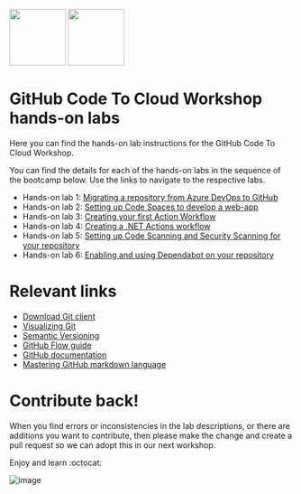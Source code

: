 <img src="https://user-images.githubusercontent.com/84850418/142252744-6a3d3419-4de1-4752-9c23-4bfa6ae2760f.png" height="100"> <img src="https://user-images.githubusercontent.com/84850418/142215016-85ecce27-64cb-4121-af99-7720a31d6f47.png" height="100">

# GitHub Code To Cloud Workshop hands-on labs

Here you can find the hands-on lab instructions for the GitHub Code To Cloud Workshop.

You can find the details for each of the hands-on labs in the sequence of the bootcamp below. Use the links to navigate to the respective labs. 

- Hands-on lab 1: [Migrating a repository from Azure DevOps to GitHub](/labs/1-migratingrepository.md) 
- Hands-on lab 2: [Setting up Code Spaces to develop a web-app](/labs/2-codespaces.md)
- Hands-on lab 3: [Creating your first Action Workflow](/labs/3-firstactionworkflow.md)
- Hands-on lab 4: [Creating a .NET Actions workflow](/labs/4-.NETactionsworkflow.md)
- Hands-on lab 5: [Setting up Code Scanning and Security Scanning for your repository](/labs/5-advancedsecurity.md)
- Hands-on lab 6: [Enabling and using Dependabot on your repository](/labs/6-dependabot.md)

# Relevant links
- [Download Git client](https://git-scm.com/book/en/v2/Getting-Started-Installing-Git)
- [Visualizing Git](https://git-school.github.io/visualizing-git/)
- [Semantic Versioning](http://semver.org/)
- [GitHub Flow guide](https://guides.github.com/introduction/flow)
- [GitHub documentation](https://docs.github.com/en/)
- [Mastering GitHub markdown language](https://guides.github.com/features/mastering-markdown/)

# Contribute back! 
When you find errors or inconsistencies in the lab descriptions, or there are additions you want to contribute, then please make the change and create a pull request so we can adopt this in our next workshop. 

Enjoy and learn :octocat:

![image](https://user-images.githubusercontent.com/84850418/142214345-c35f275d-70c1-4bfd-b329-f31eeecfe90a.png)

[^note]: Content is licensed under a [Creative Commons Attribution-NonCommercial-ShareAlike 4.0 International License](http://creativecommons.org/licenses/by-nc-sa/4.0/).
